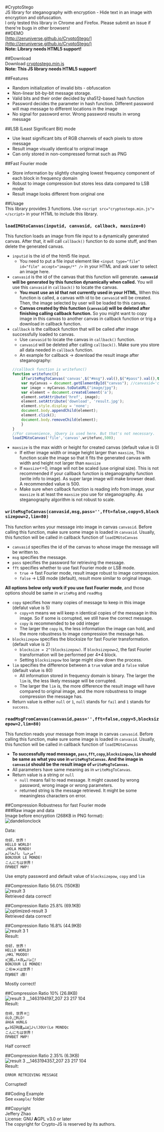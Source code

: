 #CryptoStego  
JS library for steganography with encryption - Hide text in an image with encryption and obfuscation.    
I only tested this library in Chrome and Firefox. Please submit an issue if there're bugs in other browsers!  
##DEMO  
[http://zeruniverse.github.io/CryptoStego/](http://zeruniverse.github.io/CryptoStego/)  
**Note: Library needs HTML5 support!**
  
##Download  
Download [cryptostego.min.js](https://github.com/zeruniverse/CryptoStego/releases/download/v1.0/cryptostego.min.js)  
**Note: This JS library needs HTML5 support!**  
  
##Features  
+ Random initialization of invalid bits - obfuscation  
+ Non-linear bit-by-bit message storage.    
+ Valid bits and their order decided by sha512-based hash function  
+ Password decides the parameter in hash function. Different password will map message to different locations in the image  
+ No signal for password error. Wrong password results in wrong message  
  
##LSB (Least Significant Bit) mode
  + Use least significant bits of RGB channels of each pixels to store message  
  + Result image visually identical to original image  
  + Can only stored in non-compressed format such as PNG  
  
##Fast Fourier mode
  + Store information by slightly changing lowest frequency component of each block in frequency domain  
  + Robust to image compression but stores less data compared to LSB mode  
  + Result image looks different from original one  
  
##Usage  
This library provides 3 functions. Use `<script src="cryptostego.min.js"></script>` in your HTML to include this library.  
### `loadIMGtoCanvas(inputid, canvasid, callback, maxsize=0)`  
This function loads an image from file input to a dynamically generated canvas. After that, it will call `callback()` function to do some stuff, and then delete the generated canvas.
  + `inputid` is the id of the html5 file input.
    + You need to put a file input element like `<input type="file" id="file" accept="image/*" />` in your HTML and ask user to select an image here.  
  + `canvasid` is the id of the canvas that this function will generate. **`canvasid` will be generated by this function dynamically when called.** You will use this `canvasid` in `callback()` to locate the canvas.    
    + **You must use an id that not currently used in your HTML**, When this function is called, a canvas with id to be `canvasid` will be created. Then, the image selected by user will be loaded to this canvas.  
    + **Canvas created by this function (`canvasid`) will be deleted after finishing calling callback function.** So you might want to copy image in this canvas to another canvas in callback function or trig a download in callback function.  
  + `callback` is the callback function that will be called after image successfully loaded to canvas.
    + Use `canvasid` to locate the canvas in `callback()` function.  
    + `canvasid` will be deleted after calling `callback()`. Make sure you store all data needed in `callback` function.  
    + An example for callback -> download the result image after steganography:
    ``` JavaScript
    //callback function is writefunc()
    function writefunc(){
        if(writeMsgToCanvas('canvas',$("#msg").val(),$("#pass").val(),true)!=null){ 
        var myCanvas = document.getElementById("canvas"); //canvasid='canvas'  
        var image = myCanvas.toDataURL("image/jpg");    
        var element = document.createElement('a');
        element.setAttribute('href', image);
        element.setAttribute('download', 'result.jpg');
        element.style.display = 'none';
        document.body.appendChild(element);
        element.click();
        document.body.removeChild(element);        
        }
    }
    //For convenience, jQuery is used here. But that's not necessary.
    loadIMGtoCanvas('file','canvas',writefunc,500);
    ```
  + `maxsize` is the max width or height for created canvas (default value is 0)  
    + If either image width or image height larger than `maxsize`, This function scale the image so that it fits the generated canvas with width and height not larger than `maxsize`  
    + If `maxsize`<=0, image will not be scaled (use original size). This is not recommended if your callback function is steganography function (write info to image). As super large image will make browser dead. A recommended value is 500.  
    + Make sure when callback function is reading info from image, your `maxsize` is at least the `maxsize` you use for steganography. As steganography algorithm is not robust to scale.    
  
### `writeMsgToCanvas(canvasid,msg,pass='',fft=false,copy=5,blocksizepow=2,lim=80)`  
This function writes your message into image in canvas `canvasid`. Before calling this function, make sure some image is loaded in `canvasid`. Usually, this function will be called in callback function of `loadIMGtoCanvas`  
+ `canvasid` specifies the id of the canvas to whose image the message will be written to.  
+ `msg` specifies the message.  
+ `pass` specifies the password for retrieving the message.  
+ `fft` specifies whether to use fast Fourier mode or LSB mode.  
  + `true` -> fast Fourier mode, result image robust to image compression.  
  + `false` -> LSB mode (default), result more similar to original image.  
  
**All options below only work if you use fast Fourier mode**, and those options should be same in `writeMsg` and `readMsg`   
   
+ `copy` specifies how many copies of message to keep in this image (defalut value is 5)  
  + `copy`=n means we will keep n identical copies of the message in this image. So if some is corrupted, we still have the correct message. 
  + `copy` is recommended to be odd integer  
  + The larger the `copy` is, the less information the image can hold, and the more robustness to image compression the message has.  
+ `blocksizepow` specifies the blocksize for fast Fourier transformation. (default value is 2)  
  + `blocksize = 2^(blocksizepow)`. If `blocksizepow=2`, the fast Fourier transformation will be performed per 4*4 block.  
  + Setting `blocksizepow` too large might slow down the process.  
+ `lim` specifies the difference between a `true` value and a `false` value (default value is 80)  
  + All information stored in frequency domain is binary. The larger the `lim` is, the less likely message will be corrupted.   
  + The larger the `lim` is, the more difference the result image will have compared to original image, and the more robustness to image compression the message has.  
+ Return value is either `null` or `1`, `null` stands for `fail` and `1` stands for `success`.  
  
### `readMsgFromCanvas(canvasid,pass='',fft=false,copy=5,blocksizepow=2,lim=80)`  
This function reads your message from image in canvas `canvasid`. Before calling this function, make sure some image is loaded in `canvasid`. Usually, this function will be called in callback function of `loadIMGtoCanvas`  
+ **To successfully read message, `pass`,`fft`,`copy`,`blocksizepow`,`lim` should be same as what you use in `writeMsgToCanvas`. And the image in `canvasid` should be the result image of `writeMsgToCanvas`.**  
+ All parameters have same meaning as in `writeMsgToCanvas`.  
+ Return value is a string or `null`  
  + `null` means fail to read message. It might caused by wrong password, wrong image or wrong parameters.  
  + returned string is the message retrieved. It might be some meaningless characters on error.  
  
##Compression Robustness for fast Fourier mode  
###Raw image and data  
Image before encryption (268KB in PNG format):  
![dandelionclock](https://cloud.githubusercontent.com/assets/4648756/15265727/6b29773e-1941-11e6-9245-3275ff0afcf2.jpg)  

Data:  
```
你好，世界！
HELLO WORLD!
¡HOLA MUNDO!
مرحبا بالعالم!
BONJOUR LE MONDE!
こんにちは世界！
ПРИВЕТ МИР!
```

Use empty password and default value of `blocksizepow`, `copy` and `lim`  
  
##Compression Ratio 56.0% (150KB)  
![result 3](https://cloud.githubusercontent.com/assets/4648756/15265750/1986efc8-1942-11e6-8f4e-754e4c221f62.jpg)  
Retrieved data correct!  
  
##Compression Ratio 25.8% (69.1KB)  
![optimized-result 3](https://cloud.githubusercontent.com/assets/4648756/15265761/7e502a0a-1942-11e6-918e-f86fce06b001.jpg)  
Retrieved data correct!  
  
##Compression Ratio 16.8% (44.9KB)  
![result 3 1](https://cloud.githubusercontent.com/assets/4648756/15265783/5202b476-1943-11e6-921d-cbf1e1b76075.jpg)  
Result:  
```
你好，世界！
HELLO WORLD!
¡HKL`MUODO!
х阍٨اب诙عالم!
BONJOUR LE MONDE!
こ㊓ㅫメは世界！
ПȠИВЕТ ܐ萠!
```  
Mostly correct!  
  
##Compression Ratio 10% (26.8KB)  
![result 3 __1463194197_207 23 217 104](https://cloud.githubusercontent.com/assets/4648756/15265804/fc1d9c6e-1943-11e6-8325-6a5575447c8b.jpg)  
Result:  
```
你祽，世界＃
ōLO,׏RLD!
áHόA mUNLG 
معЭ記砘蘧لؙܧلمኂϊJOUr(Le MONDQc
こんにちは世界！
ПРИВЕТ МИР!
```  
Half correct!  
  
##Compression Ratio 2.35% (6.3KB)  
![result 3 __1463194357_207 23 217 104](https://cloud.githubusercontent.com/assets/4648756/15265818/7c9b7352-1944-11e6-9f32-3136fcdfb57d.jpg)  
Result:  
```
ERROR RETRIEVING MESSAGE
```  
Corrupted!  
  
##Coding Example  
See `example/` folder  
  
##Copyright  
Jeffery Zhao  
License: GNU **A**GPL v3.0 or later  
The copyright for Crypto-JS is reserved by its authors.  
